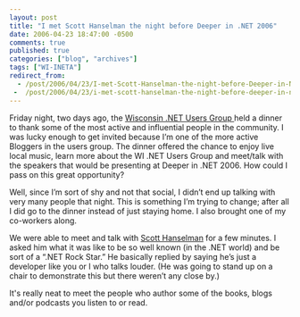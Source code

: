 ```yaml
---
layout: post
title: "I met Scott Hanselman the night before Deeper in .NET 2006"
date: 2006-04-23 18:47:00 -0500
comments: true
published: true
categories: ["blog", "archives"]
tags: ["WI-INETA"]
redirect_from: 
  - /post/2006/04/23/I-met-Scott-Hanselman-the-night-before-Deeper-in-NET-2006
 -  /post/2006/04/23/i-met-scott-hanselman-the-night-before-deeper-in-net-2006
---
```

<!-- more -->
<p>Friday night, two days ago, the <a href="http://wi-ineta.org">Wisconsin .NET Users Group </a>held a dinner to thank some of the most active and influential people in the community. I was lucky enough to get invited because I&rsquo;m one of the more active Bloggers in the users group. The dinner offered the chance to enjoy live local music, learn more about the WI .NET Users Group and meet/talk with the speakers that would be presenting at Deeper in .NET 2006. How could I pass on this great opportunity?</p>
<p>Well, since I&rsquo;m sort of shy and not that social, I didn&rsquo;t end up talking with very many people that night. This is something I&rsquo;m trying to change; after all I did go to the dinner instead of just staying home. I also brought one of my co-workers along.</p>
<p>We were able to meet and talk with <a href="http://computerzen.com">Scott Hanselman</a> for a few minutes. I asked him what it was like to be so well known (in the .NET world) and be sort of a &ldquo;.NET Rock Star.&rdquo; He basically replied by saying he&rsquo;s just a developer like you or I who talks louder. (He was going to stand up on a chair to demonstrate this but there weren&rsquo;t any close by.)</p>
<p>It's really neat to meet the people who author some of the books, blogs and/or podcasts you listen to or read.</p>
